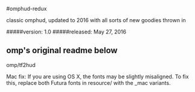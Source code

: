 #omphud-redux

classic omphud, updated to 2016 with all sorts of new goodies thrown in

#####version: 1.0
#####released: May 27, 2016




omp's original readme below
---------------------------


omp/tf2hud

Mac fix: If you are using OS X, the fonts may be slightly misaligned. To fix
this, replace both Futura fonts in resource/ with the _mac variants.
